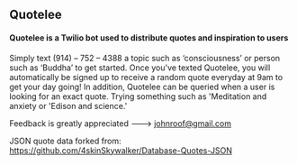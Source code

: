 ## Quotelee

#### Quotelee is a Twilio bot used to distribute quotes and inspiration to users 

Simply text (914) – 752 – 4388 a topic such as ‘consciousness’ or person such as ‘Buddha’ to get started. Once you've texted Quotelee, you will automatically
 be signed up to receive a random quote everyday at 9am to get your day going! In addition, Quotelee can be queried when a user is looking for an exact quote. Trying something such as 'Meditation and anxiety or 'Edison and science.'
 
 Feedback is greatly appreciated ---> johnroof@gmail.com
 
 JSON quote data forked from: https://github.com/4skinSkywalker/Database-Quotes-JSON